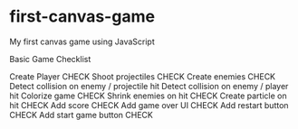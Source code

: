 # first-canvas-game
My first canvas game using JavaScript

Basic Game Checklist

Create Player CHECK
Shoot projectiles CHECK
Create enemies CHECK
Detect collision on enemy / projectile hit
Detect collision on enemy / player hit
Colorize game CHECK
Shrink enemies on hit CHECK
Create particle on hit CHECK
Add score CHECK
Add game over UI CHECK
Add restart button CHECK
Add start game button CHECK